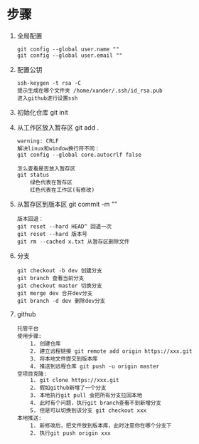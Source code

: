 # 步骤
 1. 全局配置

    ```
    git config --global user.name ""
    git config --global user.email ""

    ```

 2. 配置公钥
	```
	ssh-keygen -t rsa -C 
	提示生成在哪个文件夹 /home/xander/.ssh/id_rsa.pub
	进入github进行设置ssh

	```

3. 初始化仓库 git init
4. 从工作区放入暂存区 git add .
    ```
    warning: CRLF
    解决linux和window换行符不同：
    git config --global core.autocrlf false

    怎么查看是否放入暂存区
    git status
        绿色代表在暂存区
        红色代表在工作区(有修改)
    ```
5. 从暂存区到版本区 git commit -m ""

    ```
    版本回退：
    git reset --hard HEAD^ 回退一次
    git reset --hard 版本号
    git rm --cached x.txt 从暂存区删除文件
    ```

6. 分支

    ```
    git checkout -b dev 创建分支
    git branch 查看当前分支
    git checkout master 切换分支
    git merge dev 合并dev分支
    git branch -d dev 删除dev分支
    ```

7. github

    ```
    托管平台
    使用步骤:
        1. 创建仓库
        2. 建立远程链接 git remote add origin https://xxx.git
        3. 将本地文件提交到版本库
        4. 推送到远程仓库 git push -u origin master
    空项目克隆:
        1. git clone https://xxx.git
        2. 假如github新增了一个分支
        3. 本地执行git pull 会把所有分支拉回本地
        4. 此时有个问题，执行git branch查看不到新增分支
        5. 但是可以切换到该分支 git checkout xxx
    本地推送:
        1. 新修改后，把文件放到版本库，此时注意你在哪个分支下
        2. 执行git push origin xxx 
    ```
